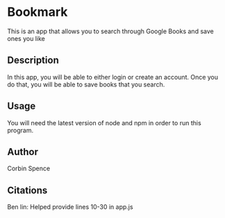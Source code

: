 # Bookmark

This is an app that allows you to search through Google Books and save ones you like

## Description

In this app, you will be able to either login or create an account. Once you do that, you will be able to save books that you search. 

## Usage

You will need the latest version of node and npm in order to run this program.

## Author

Corbin Spence

## Citations

Ben lin: Helped provide lines 10-30 in app.js